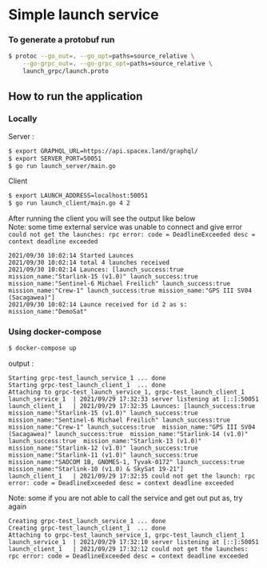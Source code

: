 # Simple launch service

### To generate a protobuf run 
```sh
$ protoc --go_out=. --go_opt=paths=source_relative \
    --go-grpc_out=. --go-grpc_opt=paths=source_relative \
    launch_grpc/launch.proto
```

## How to run the application 

### Locally

Server :
```sh
$ export GRAPHQL_URL=https://api.spacex.land/graphql/
$ export SERVER_PORT=50051
$ go run launch_server/main.go
```

Client
```sh
$ export LAUNCH_ADDRESS=localhost:50051
$ go run launch_client/main.go 4 2
```
After running the client you will see the output like below  
Note: some time external service was unable to connect and give error `could not get the launches: rpc error: code = DeadlineExceeded desc = context deadline exceeded`  

```
2021/09/30 10:02:14 Started Launces
2021/09/30 10:02:14 total 4 launches received
2021/09/30 10:02:14 Launces: [launch_success:true mission_name:"Starlink-15 (v1.0)" launch_success:true mission_name:"Sentinel-6 Michael Freilich" launch_success:true mission_name:"Crew-1" launch_success:true mission_name:"GPS III SV04 (Sacagawea)"]
2021/09/30 10:02:14 Launce received for id 2 as s: mission_name:"DemoSat"
```

### Using docker-compose

```sh
$ docker-compose up
```
output :
```
Starting grpc-test_launch_service_1 ... done
Starting grpc-test_launch_client_1  ... done
Attaching to grpc-test_launch_service_1, grpc-test_launch_client_1
launch_service_1  | 2021/09/29 17:32:33 server listening at [::]:50051
launch_client_1   | 2021/09/29 17:32:35 Launces: [launch_success:true  mission_name:"Starlink-15 (v1.0)" launch_success:true  mission_name:"Sentinel-6 Michael Freilich" launch_success:true  mission_name:"Crew-1" launch_success:true  mission_name:"GPS III SV04 (Sacagawea)" launch_success:true  mission_name:"Starlink-14 (v1.0)" launch_success:true  mission_name:"Starlink-13 (v1.0)" mission_name:"Starlink-12 (v1.0)" launch_success:true  mission_name:"Starlink-11 (v1.0)" launch_success:true  mission_name:"SAOCOM 1B, GNOMES-1, Tyvak-0172" launch_success:true  mission_name:"Starlink-10 (v1.0) & SkySat 19-21"]
launch_client_1   | 2021/09/29 17:32:35 could not get the launch: rpc error: code = DeadlineExceeded desc = context deadline exceeded
```

Note: some if you are not able to call the service and get out put as, try again
```
Creating grpc-test_launch_service_1 ... done
Creating grpc-test_launch_client_1  ... done
Attaching to grpc-test_launch_service_1, grpc-test_launch_client_1
launch_service_1  | 2021/09/29 17:32:10 server listening at [::]:50051
launch_client_1   | 2021/09/29 17:32:12 could not get the launches: rpc error: code = DeadlineExceeded desc = context deadline exceeded
```
